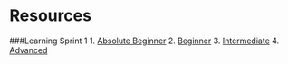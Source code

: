 # Resources
###Learning Sprint 1
      1. [Absolute Beginner](LearningSprint1/AbsoluteBeginner.md)
      2. [Beginner](LearningSprint1/Beginner.md)
      3. [Intermediate](LearningSprint1/Intermediate.md)
      4. [Advanced](LearningSprint1/Advanced.md)
